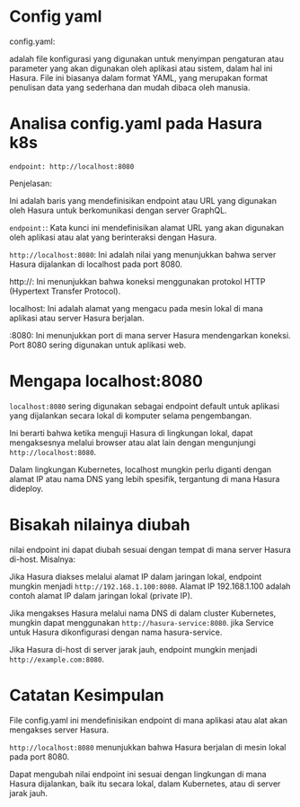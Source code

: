 # Config yaml

config.yaml:

adalah file konfigurasi yang digunakan untuk menyimpan pengaturan atau parameter yang akan digunakan oleh aplikasi atau sistem, dalam hal ini Hasura. File ini biasanya dalam format YAML, yang merupakan format penulisan data yang sederhana dan mudah dibaca oleh manusia.

# Analisa config.yaml pada Hasura k8s

```
endpoint: http://localhost:8080
```
Penjelasan:

Ini adalah baris yang mendefinisikan endpoint atau URL yang digunakan oleh Hasura untuk berkomunikasi dengan server GraphQL.

`endpoint:`: Kata kunci ini mendefinisikan alamat URL yang akan digunakan oleh aplikasi atau alat yang berinteraksi dengan Hasura.

`http://localhost:8080`: Ini adalah nilai yang menunjukkan bahwa server Hasura dijalankan di localhost pada port 8080.

http://: Ini menunjukkan bahwa koneksi menggunakan protokol HTTP (Hypertext Transfer Protocol).

localhost: Ini adalah alamat yang mengacu pada mesin lokal di mana aplikasi atau server Hasura berjalan.

:8080: Ini menunjukkan port di mana server Hasura mendengarkan koneksi. Port 8080 sering digunakan untuk aplikasi web.

# Mengapa localhost:8080

`localhost:8080` sering digunakan sebagai endpoint default untuk aplikasi yang dijalankan secara lokal di komputer selama pengembangan. 

Ini berarti bahwa ketika menguji Hasura di lingkungan lokal, dapat mengaksesnya melalui browser atau alat lain dengan mengunjungi `http://localhost:8080`.

Dalam lingkungan Kubernetes, localhost mungkin perlu diganti dengan alamat IP atau nama DNS yang lebih spesifik, tergantung di mana Hasura dideploy. 

# Bisakah nilainya diubah

nilai endpoint ini dapat diubah sesuai dengan tempat di mana server Hasura di-host. Misalnya:

Jika Hasura diakses melalui alamat IP dalam jaringan lokal, endpoint mungkin menjadi `http://192.168.1.100:8080`. Alamat IP 192.168.1.100 adalah contoh alamat IP dalam jaringan lokal (private IP).

Jika mengakses Hasura melalui nama DNS di dalam cluster Kubernetes, mungkin dapat menggunakan `http://hasura-service:8080`. jika Service untuk Hasura dikonfigurasi dengan nama hasura-service.

Jika Hasura di-host di server jarak jauh, endpoint mungkin menjadi `http://example.com:8080`.

# Catatan Kesimpulan

File config.yaml ini mendefinisikan endpoint di mana aplikasi atau alat akan mengakses server Hasura.

`http://localhost:8080` menunjukkan bahwa Hasura berjalan di mesin lokal pada port 8080.

Dapat mengubah nilai endpoint ini sesuai dengan lingkungan di mana Hasura dijalankan, baik itu secara lokal, dalam Kubernetes, atau di server jarak jauh.
